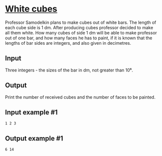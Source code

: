 # [White cubes](https://www.e-olymp.com/en/contests/9527/problems/83484)
Professor Samodelkin plans to make cubes out of white bars. The length of each cube side is 1 dm. After producing cubes professor decided to make all them white. How many cubes of side 1 dm will be able to make professor out of one bar, and how many faces he has to paint, if it is known that the lengths of bar sides are integers, and also given in decimetres.

## Input
Three integers - the sizes of the bar in dm, not greater than 10⁶.

## Output
Print the number of received cubes and the number of faces to be painted.

## Input example #1
```
1 2 3
```

## Output example #1
```
6 14
```

